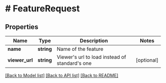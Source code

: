 # # FeatureRequest

## Properties

Name | Type | Description | Notes
------------ | ------------- | ------------- | -------------
**name** | **string** | Name of the feature |
**viewer_url** | **string** | Viewer&#39;s url to load instead of standard&#39;s one | [optional]

[[Back to Model list]](../../README.md#models) [[Back to API list]](../../README.md#endpoints) [[Back to README]](../../README.md)

